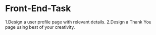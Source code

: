 # Front-End-Task
1.Design a user profile page with relevant details. 2.Design a Thank You page using best of your creativity.  
